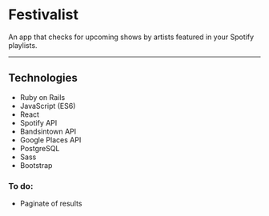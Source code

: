 # Festivalist

An app that checks for upcoming shows by artists featured in your Spotify playlists.

---

## Technologies

* Ruby on Rails
* JavaScript (ES6)
* React
* Spotify API
* Bandsintown API
* Google Places API
* PostgreSQL
* Sass
* Bootstrap

### To do:

* Paginate of results
